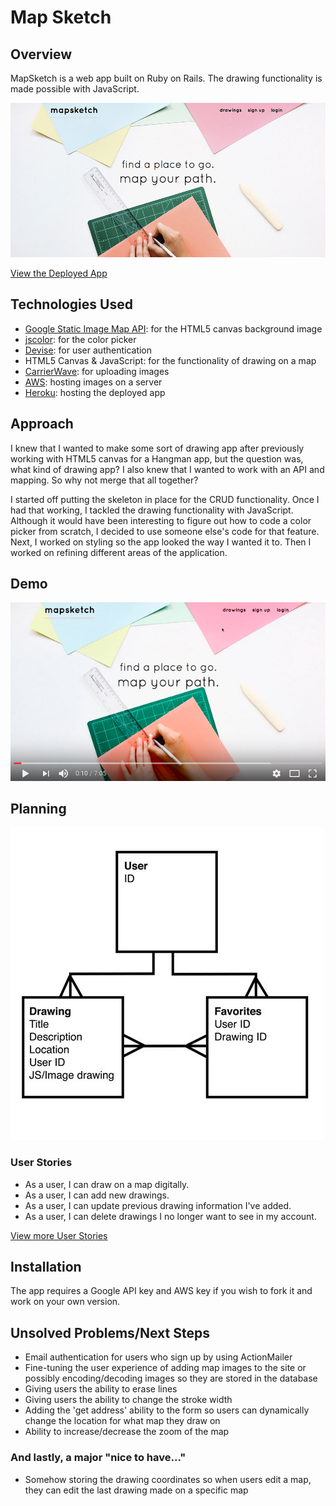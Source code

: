 # Map Sketch

## Overview
MapSketch is a web app built on Ruby on Rails. The drawing functionality is made possible with JavaScript.

[![Screenshot](screenshot.jpg)](https://nameless-castle-46609.herokuapp.com/)

[View the Deployed App](https://nameless-castle-46609.herokuapp.com/)

## Technologies Used
* [Google Static Image Map API](https://developers.google.com/maps/documentation/static-maps/): for the HTML5 canvas background image
* [jscolor](http://jscolor.com/): for the color picker
* [Devise](https://github.com/plataformatec/devise): for user authentication
* HTML5 Canvas & JavaScript: for the functionality of drawing on a map
* [CarrierWave](https://github.com/carrierwaveuploader/carrierwave): for uploading images
* [AWS](https://aws.amazon.com/): hosting images on a server
* [Heroku](http://www.heroku.com/): hosting the deployed app

## Approach
I knew that I wanted to make some sort of drawing app after previously working with HTML5 canvas for a Hangman app, but the question was, what kind of drawing app? I also knew that I wanted to work with an API and mapping. So why not merge that all together?

I started off putting the skeleton in place for the CRUD functionality. Once I had that working, I tackled the drawing functionality with JavaScript. Although it would have been interesting to figure out how to code a color picker from scratch, I decided to use someone else's code for that feature. Next, I worked on styling so the app looked the way I wanted it to. Then I worked on refining different areas of the application.

## Demo
[![Video](video-screenshot.png)](https://www.youtube.com/watch?v=kQqRfvS-nCc)

## Planning
![ERD](erd.jpg)

### User Stories
* As a user, I can draw on a map digitally.
* As a user, I can add new drawings.
* As a user, I can update previous drawing information I've added.
* As a user, I can delete drawings I no longer want to see in my account.

[View more User Stories](planning/user_stories.md)

## Installation
The app requires a Google API key and AWS key if you wish to fork it and work on your own version.

## Unsolved Problems/Next Steps
* Email authentication for users who sign up by using ActionMailer
* Fine-tuning the user experience of adding map images to the site or possibly encoding/decoding images so they are stored in the database
* Giving users the ability to erase lines
* Giving users the ability to change the stroke width
* Adding the 'get address' ability to the form so users can dynamically change the location for what map they draw on
* Ability to increase/decrease the zoom of the map

### And lastly, a major "nice to have..."
* Somehow storing the drawing coordinates so when users edit a map, they can edit the last drawing made on a specific map
